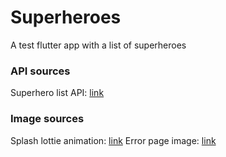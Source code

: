 # Superheroes
A test flutter app with a list of superheroes

### API sources
Superhero list API: [link](https://akabab.github.io/superhero-api/api/all.json)

### Image sources
Splash lottie animation: [link](https://lottiefiles.com/free-animation/cat-hero-clGf66MdaS)
Error page image: [link](https://media.istockphoto.com/id/1366541950/vector/a-dejected-cat.jpg?s=612x612&w=0&k=20&c=IYF43fLoTlJWnIlBM5vDjhTZZmQ31h_a_R7GH0YIWn0=)